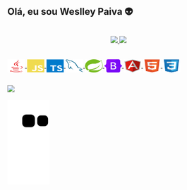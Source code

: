 <h2>Olá, eu sou Weslley Paiva 👽</h2> 


<div align="center"><br>
  <a href="https://github.com/paivawes">
  <img height="180em" src="https://github-readme-stats.vercel.app/api?username=paivawes&show_icons=true&theme=chartreuse-dark&include_all_commits=true&count_private=true"/>
  <img height="180em" src="https://github-readme-stats.vercel.app/api/top-langs/?username=paivawes&layout=compact&langs_count=7&theme=chartreuse-dark"/>
</div>
  <br>
<div style="display: inline_block"><br>
  <img align="center" alt="wes-java" height="30" width="40" src="https://github.com/devicons/devicon/blob/master/icons/java/java-plain.svg">
  <img align="center" alt="wes-js" height="30" width="40" src="https://github.com/devicons/devicon/blob/master/icons/javascript/javascript-plain.svg">
  <img align="center" alt="wes-ts" height="30" width="40" src="https://github.com/devicons/devicon/blob/master/icons/typescript/typescript-plain.svg">
  <img align="center" alt="wes-mysql" height="30" width="40" src="https://github.com/devicons/devicon/blob/master/icons/mysql/mysql-plain.svg">
  <img align="center" alt="wes-spring" height="30" width="40" src="https://github.com/devicons/devicon/blob/master/icons/spring/spring-original.svg">
  <img align="center" alt="wes-bootstrap" height="30" width="40" src="https://github.com/devicons/devicon/blob/master/icons/bootstrap/bootstrap-original.svg">
  <img align="center" alt="wes-angular" height="30" width="40" src="https://github.com/devicons/devicon/blob/master/icons/angularjs/angularjs-original.svg">
  <img align="center" alt="wes-HTML" height="30" width="40" src="https://raw.githubusercontent.com/devicons/devicon/master/icons/html5/html5-original.svg">
  <img align="center" alt="wes-CSS" height="30" width="40" src="https://raw.githubusercontent.com/devicons/devicon/master/icons/css3/css3-original.svg">
  
 </div> 
  
##

<div>
  <a href="https://www.linkedin.com/in/paivawes/" target="_blank"> <img src="https://img.shields.io/badge/LinkedIn-0077B5?style=for-the-badge&logo=linkedin&logoColor=white"></a>
  <a href"" target="_blank"> <img scr"https://img.shields.io/badge/Telegram-2CA5E0?style=for-the-badge&logo=telegram&logoColor=white"> </a>
</div>

![Snake animation](https://github.com/rafaballerini/rafaballerini/blob/output/github-contribution-grid-snake.svg)
 



